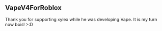## VapeV4ForRoblox
Thank you for supporting xylex while he was developing Vape. It is my turn now bois! >:D
